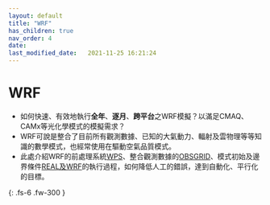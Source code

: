 ```yaml
---
layout: default
title: "WRF"
has_children: true
nav_order: 4
date:               
last_modified_date:   2021-11-25 16:21:24
---
```


# WRF
- 如何快速、有效地執行**全年**、**逐月**、**跨平台**之WRF模擬？以滿足CMAQ、CAMx等光化學模式的模擬需求？
- WRF可說是整合了目前所有觀測數據、已知的大氣動力、輻射及雲物理等等知識的數學模式，也經常使用在驅動空氣品質模式。
- 此處介紹WRF的前處理系統[WPS](https://sinotec2.github.io/jtd/docs/wind_models/WPS/)、整合觀測數據的[OBSGRID](https://sinotec2.github.io/jtd/docs/wind_models/OBSGRID/)、模式初始及邊界條件[REAL及WRF](https://sinotec2.github.io/jtd/docs/wind_models/REAL/)的執行過程，如何降低人工的錯誤，達到自動化、平行化的目標。

{: .fs-6 .fw-300 }
